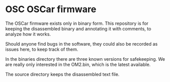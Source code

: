 # OSC OSCar firmware

The OSCar firmware exists only in binary form. This repository is for keeping the disassembled binary and annotating it with comments, to analyze how it works. 

Should anyone find bugs in the software, they could also be recorded as issues here, to keep track of them.

In the binaries directory there are three known versions for safekeeping. We are really only interested in the OM2.bin, which is the latest available.

The source directory keeps the disassembled text file.
